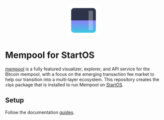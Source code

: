 <p align="center">
  <img src="icon.png" alt="Project Logo" width="21%">
</p>

# Mempool for StartOS

[mempool](http://mempool.space/) is a fully featured visualizer, explorer, and API service for the Bitcoin mempool, with a focus on the emerging transaction fee market to help our transition into a multi-layer ecosystem. This repository creates the `s9pk` package that is installed to run Mempool on [StartOS](https://github.com/Start9Labs/start-os/).

## Setup

Follow the documentation [guides](https://staging.docs.start9.com/packaging-guide/environment-setup.html).
